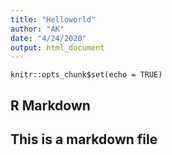 ```yaml
---
title: "Helloworld"
author: "AK"
date: "4/24/2020"
output: html_document
---
```


```{r setup, include=FALSE}
knitr::opts_chunk$set(echo = TRUE)
```

## R Markdown

## This is a markdown file



